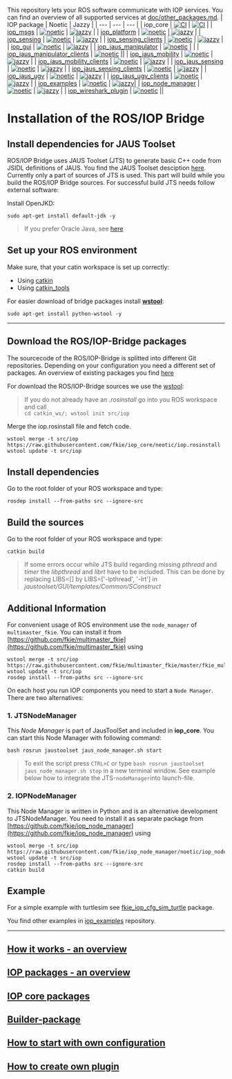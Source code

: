 This repository lets your ROS software communicate with IOP services. You can find an overview of all supported services at [doc/other_packages.md](doc/other_packages.md).
| IOP package      |  Noetic | Jazzy |
| ---              | --- | --- |
| iop_core         |  [![CI](https://github.com/fkie/iop_core/actions/workflows/main.yaml/badge.svg)](https://github.com/fkie/iop_core/actions/workflows/main.yaml) | [![CI](https://github.com/fkie/iop_core/actions/workflows/main.yml/badge.svg)](https://github.com/fkie/iop_core/actions/workflows/main.yml) |
| [iop_msgs](https://github.com/fkie/iop_msgs) | [![noetic](https://github.com/fkie/iop_msgs/actions/workflows/main.yaml/badge.svg)](https://github.com/fkie/iop_msgs/actions/workflows/main.yaml) | [![jazzy](https://github.com/fkie/iop_msgs/actions/workflows/main.yml/badge.svg)](https://github.com/fkie/iop_msgs/actions/workflows/main.yml) |
| [iop_platform](https://github.com/fkie/iop_platform) | [![noetic](https://github.com/fkie/iop_platform/actions/workflows/main.yaml/badge.svg)](https://github.com/fkie/iop_platform/actions/workflows/main.yaml) | [![jazzy](https://github.com/fkie/iop_platform/actions/workflows/main.yml/badge.svg)](https://github.com/fkie/iop_platform/actions/workflows/main.yml) |
| [iop_sensing](https://github.com/fkie/iop_sensing) | [![noetic](https://github.com/fkie/iop_sensing/actions/workflows/main.yaml/badge.svg)](https://github.com/fkie/iop_sensing/actions/workflows/main.yaml) | [![jazzy](https://github.com/fkie/iop_sensing/actions/workflows/main.yml/badge.svg)](https://github.com/fkie/iop_sensing/actions/workflows/main.yml) |
| [iop_sensing_clients](https://github.com/fkie/iop_sensing_clients) | [![noetic](https://github.com/fkie/iop_sensing_clients/actions/workflows/main.yaml/badge.svg)](https://github.com/fkie/iop_sensing_clients/actions/workflows/main.yaml) | [![jazzy](https://github.com/fkie/iop_sensing_clients/actions/workflows/main.yml/badge.svg)](https://github.com/fkie/iop_sensing_clients/actions/workflows/main.yml) |
| [iop_gui](https://github.com/fkie/iop_gui) | [![noetic](https://github.com/fkie/iop_gui/actions/workflows/main.yaml/badge.svg)](https://github.com/fkie/iop_gui/actions/workflows/main.yaml) | [![jazzy](https://github.com/fkie/iop_gui/actions/workflows/main.yml/badge.svg)](https://github.com/fkie/iop_gui/actions/workflows/main.yml) |
| [iop_jaus_manipulator](https://github.com/fkie/iop_jaus_manipulator) | [![noetic](https://github.com/fkie/iop_jaus_manipulator/actions/workflows/main.yaml/badge.svg)](https://github.com/fkie/iop_jaus_manipulator/actions/workflows/main.yaml) | |
| [iop_jaus_manipulator_clients](https://github.com/fkie/iop_jaus_manipulator_clients) | [![noetic](https://github.com/fkie/iop_jaus_manipulator_clients/actions/workflows/main.yaml/badge.svg)](https://github.com/fkie/iop_jaus_manipulator_clients/actions/workflows/main.yaml) ||
| [iop_jaus_mobility](https://github.com/fkie/iop_jaus_mobility) | [![noetic](https://github.com/fkie/iop_jaus_mobility/actions/workflows/main.yaml/badge.svg)](https://github.com/fkie/iop_jaus_mobility/actions/workflows/main.yaml) | [![jazzy](https://github.com/fkie/iop_jaus_mobility/actions/workflows/main.yml/badge.svg)](https://github.com/fkie/iop_jaus_mobility/actions/workflows/main.yml) |
| [iop_jaus_mobility_clients](https://github.com/fkie/iop_jaus_mobility_clients) | [![noetic](https://github.com/fkie/iop_jaus_mobility_clients/actions/workflows/main.yaml/badge.svg)](https://github.com/fkie/iop_jaus_mobility_clients/actions/workflows/main.yaml) | [![jazzy](https://github.com/fkie/iop_jaus_mobility_clients/actions/workflows/main.yml/badge.svg)](https://github.com/fkie/iop_jaus_mobility_clients/actions/workflows/main.yml) |
| [iop_jaus_sensing](https://github.com/fkie/iop_jaus_sensing) | [![noetic](https://github.com/fkie/iop_jaus_sensing/actions/workflows/main.yaml/badge.svg)](https://github.com/fkie/iop_jaus_sensing/actions/workflows/main.yaml) | [![jazzy](https://github.com/fkie/iop_jaus_sensing/actions/workflows/main.yml/badge.svg)](https://github.com/fkie/iop_jaus_sensing/actions/workflows/main.yml) |
| [iop_jaus_sensing_clients](https://github.com/fkie/iop_jaus_sensing_clients) | [![noetic](https://github.com/fkie/iop_sensing_clients/actions/workflows/main.yaml/badge.svg)](https://github.com/fkie/iop_sensing_clients/actions/workflows/main.yaml) | [![jazzy](https://github.com/fkie/iop_sensing_clients/actions/workflows/main.yml/badge.svg)](https://github.com/fkie/iop_sensing_clients/actions/workflows/main.yml) |
| [iop_jaus_ugv](https://github.com/fkie/iop_jaus_ugv) | [![noetic](https://github.com/fkie/iop_jaus_ugv/actions/workflows/main.yaml/badge.svg)](https://github.com/fkie/iop_jaus_ugv/actions/workflows/main.yaml) | [![jazzy](https://github.com/fkie/iop_jaus_ugv/actions/workflows/main.yml/badge.svg)](https://github.com/fkie/iop_jaus_ugv/actions/workflows/main.yml) |
| [iop_jaus_ugv_clients](https://github.com/fkie/iop_jaus_ugv_clients) | [![noetic](https://github.com/fkie/iop_jaus_ugv_clients/actions/workflows/main.yaml/badge.svg)](https://github.com/fkie/iop_jaus_ugv_clients/actions/workflows/main.yaml) | [![jazzy](https://github.com/fkie/iop_jaus_ugv_clients/actions/workflows/main.yml/badge.svg)](https://github.com/fkie/iop_jaus_ugv_clients/actions/workflows/main.yml) |
| [iop_examples](https://github.com/fkie/iop_examples) | [![noetic](https://github.com/fkie/iop_examples/actions/workflows/main.yaml/badge.svg)](https://github.com/fkie/iop_examples/actions/workflows/main.yaml) | [![jazzy](https://github.com/fkie/iop_examples/actions/workflows/main.yml/badge.svg)](https://github.com/fkie/iop_examples/actions/workflows/main.yml)|
| [iop_node_manager](https://github.com/fkie/iop_node_manager) | [![noetic](https://github.com/fkie/iop_node_manager/actions/workflows/main.yaml/badge.svg)](https://github.com/fkie/iop_node_manager/actions/workflows/main.yaml) | [![jazzy](https://github.com/fkie/iop_node_manager/actions/workflows/main.yml/badge.svg)](https://github.com/fkie/iop_node_manager/actions/workflows/main.yml) |
| [iop_wireshark_plugin](https://github.com/fkie/iop_wireshark_plugin) | [![noetic](https://github.com/fkie/iop_wireshark_plugin/actions/workflows/main.yaml/badge.svg)](https://github.com/fkie/iop_wireshark_plugin/actions/workflows/main.yaml) ||


# Installation of the ROS/IOP Bridge

## Install dependencies for JAUS Toolset

ROS/IOP Bridge uses JAUS Toolset (JTS) to generate basic C++ code from JSIDL definitions of JAUS. You find the JAUS Toolset desciption [here](http://jaustoolset.org/). Currently only a part of sources of JTS is used.
This part will build while you build the ROS/IOP Bridge sources. For successful build JTS needs follow external software:

Install OpenJKD:

```console
sudo apt-get install default-jdk -y
```

>If you prefer Oracle Java, see [here](doc/install_oracle_java.md)

## Set up your ROS environment

Make sure, that your catin workspace is set up correctly:

- Using [catkin](http://wiki.ros.org/catkin/Tutorials/create_a_workspace)
- Using [catkin_tools](https://catkin-tools.readthedocs.io/en/latest/quick_start.html#initializing-a-new-workspace)

For easier download of bridge packages install **[wstool](http://wiki.ros.org/wstool)**:

```console
sudo apt-get install python-wstool -y
```

----

## Download the ROS/IOP-Bridge packages

The sourcecode of the ROS/IOP-Bridge is splitted into different Git repositories. Depending on your configuration you need a different set of packages. An overview of existing packages you find [here](doc/other_packages.md)

For download the ROS/IOP-Bridge sources we use the [wstool](http://wiki.ros.org/wstool):
  > If you do not already have an *.rosinstall* go into you ROS workspace and call  
  >`cd catkin_ws/; wstool init src/iop`

Merge the iop.rosinstall file and fetch code.

```console
wstool merge -t src/iop https://raw.githubusercontent.com/fkie/iop_core/neotic/iop.rosinstall
wstool update -t src/iop
```

## Install dependencies

Go to the root folder of your ROS workspace and type:

```console
rosdep install --from-paths src --ignore-src
```

## Build the sources

Go to the root folder of your ROS workspace and type:

```console
catkin build
```

>If some errors occur while JTS build regarding missing *pthread* and *timer* the *libpthread* and *librt* have to be included. This can be done by replacing LIBS=[] by LIBS=['-lpthread', '-lrt'] in   *jaustoolset/GUI/templates/Common/SConstruct*

## Additional Information

For convenient usage of ROS environment use the `node_manager` of `multimaster_fkie`. You can install it from  [https://github.com/fkie/multimaster_fkie](https://github.com/fkie/multimaster_fkie) using

```console
wstool merge -t src/iop https://raw.githubusercontent.com/fkie/multimaster_fkie/master/fkie_multimaster.rosinstall
wstool update -t src/iop
rosdep install --from-paths src --ignore-src
```

On each host you run IOP components you need to start a ``Node Manager``. There are two alternatives:

### 1. JTSNodeManager

This _Node Manager_ is part of JausToolSet and included in **iop_core**. You can start this Node Manager with following command:

```console
bash rosrun jaustoolset jaus_node_manager.sh start
```

>To exit the script press `CTRL+C` or type `bash rosrun jaustoolset jaus_node_manager.sh stop` in a new terminal window.
>See example below how to integrate the JTS-`nodeManager`into launch-file.

### 2. IOPNodeManager

This Node Manager is written in Python and is an alternative development to JTSNodeManager. You need to install it as separate package from [https://github.com/fkie/iop_node_manager](https://github.com/fkie/iop_node_manager) using

```console
wstool merge -t src/iop https://raw.githubusercontent.com/fkie/iop_node_manager/noetic/iop_node_manager.rosinstall
wstool update -t src/iop
rosdep install --from-paths src --ignore-src
catkin build
```

## Example

For a simple example with turtlesim see [fkie_iop_cfg_sim_turtle](https://github.com/fkie/iop_examples/blob/noetic/fkie_iop_cfg_sim_turtle/README.md) package.

You find other examples in [iop_examples](https://github.com/fkie/iop_examples) repository.

----

## [How it works - an overview](doc/how_it_works.md)

## [IOP packages - an overview](doc/other_packages.md)

## [IOP core packages](doc/iop_core_packages.md)

## [Builder-package](fkie_iop_builder/README.md)

## [How to start with own configuration](doc/howto_minimal_config.md)

## [How to create own plugin](doc/howto_create_plugin.md)
